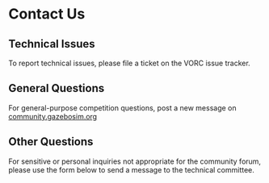 # Contact Us

## Technical Issues
To report technical issues, please file a ticket on the VORC issue tracker.

## General Questions
For general-purpose competition questions, post a new message on [community.gazebosim.org](https://community.gazebosim.org/)

## Other Questions
For sensitive or personal inquiries not appropriate for the community forum, please use 
the form below to send a message to the technical committee. 

<!--
Describe the different ways of reaching us. E.g.:
  - For technical issues, file a ticket on the VORC issue tracker.
  - For general-purpose competition questions, post a new message on
    community.gazebosim.org . We can create a dedicated thread under "Projects"
    in community.gazebosim.org.
  - For other sensitive or personal inquiries, send a message to the technical
    commitee via the next form.
-->
